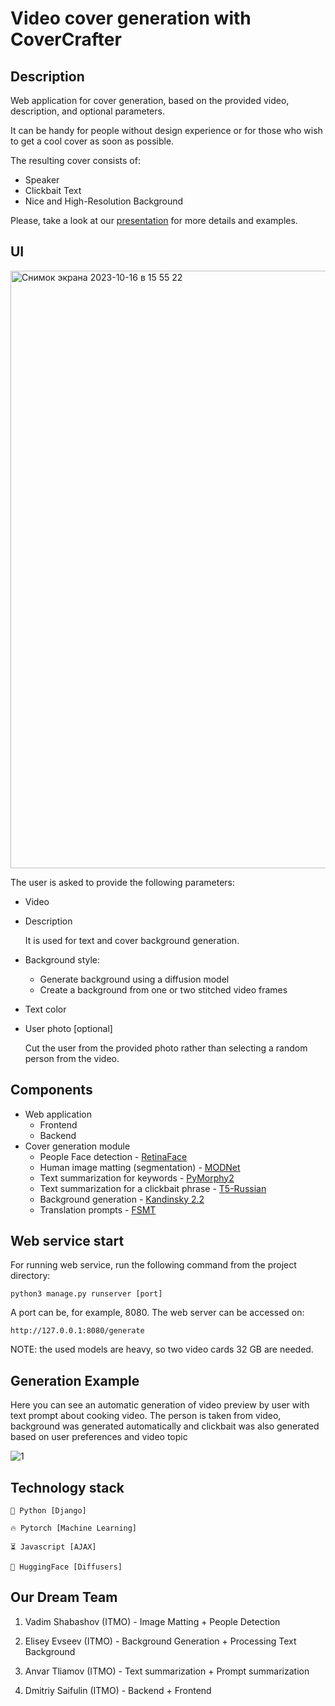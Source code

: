 # Video cover generation with CoverCrafter

## Description

Web application for cover generation, based on the provided video, description, and optional parameters.

It can be handy for people without design experience or for those who wish to get a cool cover as soon as possible.

The resulting cover consists of:
- Speaker 
- Clickbait Text
- Nice and High-Resolution Background

Please, take a look at our [presentation](CoverCrafter.pdf) for more details and examples.

## UI

<img width="956" alt="Снимок экрана 2023-10-16 в 15 55 22" src="https://github.com/inspired99/CoverCrafter/assets/64794482/059d822b-4581-4bff-aa8c-e0d4ea4b2057">

The user is asked to provide the following parameters:
- Video
- Description
 
    It is used for text and cover background generation.
- Background style:
  - Generate background using a diffusion model
  - Create a background from one or two stitched video frames
- Text color
- User photo [optional]

    Cut the user from the provided photo rather than selecting a random person from the video.

## Components

- Web application
  - Frontend
  - Backend
- Cover generation module
  - People Face detection - [RetinaFace](https://github.com/serengil/retinaface)
  - Human image matting (segmentation) - [MODNet](https://github.com/ZHKKKe/MODNet)
  - Text summarization for keywords - [PyMorphy2](https://pypi.org/project/pymorphy2/)
  - Text summarization for a clickbait phrase - [T5-Russian](https://huggingface.co/UrukHan/t5-russian-summarization)
  - Background generation - [Kandinsky 2.2](https://huggingface.co/docs/diffusers/api/pipelines/kandinsky_v22)
  - Translation prompts - [FSMT](https://huggingface.co/docs/transformers/model_doc/fsmt)

## Web service start

For running web service, run the following command from the project directory:
```
python3 manage.py runserver [port]
```

A port can be, for example, 8080. The web server can be accessed on:
```
http://127.0.0.1:8080/generate
```

NOTE: the used models are heavy, so two video cards 32 GB are needed.

## Generation Example

Here you can see an automatic generation of video preview by user with text prompt about cooking video. The person is taken from video, background was generated automatically and clickbait was also generated based on user preferences and video topic

![1](https://github.com/inspired99/CoverCrafter/assets/64794482/2d1a82d6-099f-4bc6-afec-37ffa2002172)

## Technology stack
```
🐍 Python [Django]

🔥 Pytorch [Machine Learning]

⏳ Javascript [AJAX]

🤗 HuggingFace [Diffusers]
```


## Our Dream Team 

1. Vadim Shabashov (ITMO) - Image Matting + People Detection

2. Elisey Evseev (ITMO) - Background Generation + Processing Text Background

3. Anvar Tliamov (ITMO) - Text summarization + Prompt summarization

4. Dmitriy Saifulin (ITMO) - Backend + Frontend
   
